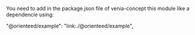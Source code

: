 You need to add in the package.json file of venia-concept this module like a dependencie using:

"@orienteed/example": "link:./@orienteed/example",
